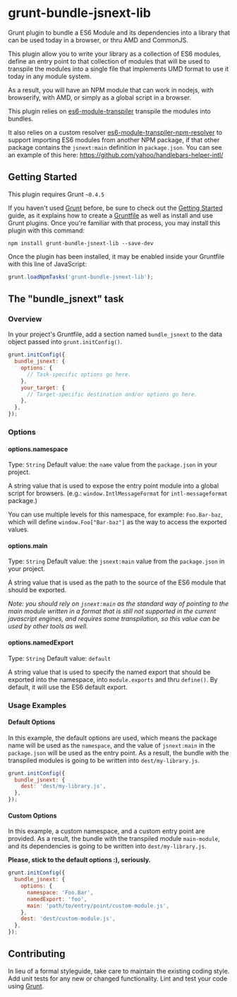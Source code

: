 # grunt-bundle-jsnext-lib

Grunt plugin to bundle a ES6 Module and its dependencies into a library that can be used today in  a browser, or thru AMD and CommonJS.

This plugin allow you to write your library as a collection of ES6 modules, define an entry point to that collection of modules that will be used to transpile the modules into a single file that implements UMD format to use it today in any module system.

As a result, you will have an NPM module that can work in nodejs, with browserify, with AMD, or simply as a global script in a browser.

This plugin relies on [es6-module-transpiler][] transpile the modules into bundles.

It also relies on a custom resolver [es6-module-transpiler-npm-resolver][] to support importing ES6 modules from another NPM package, if that other package contains the `jsnext:main` definition in `package.json`. You can see an example of this here: https://github.com/yahoo/handlebars-helper-intl/

[es6-module-transpiler]: https://github.com/square/es6-module-transpiler
[es6-module-transpiler-npm-resolver]: https://github.com/caridy/es6-module-transpiler-npm-resolver

## Getting Started
This plugin requires Grunt `~0.4.5`

If you haven't used [Grunt](http://gruntjs.com/) before, be sure to check out the [Getting Started](http://gruntjs.com/getting-started) guide, as it explains how to create a [Gruntfile](http://gruntjs.com/sample-gruntfile) as well as install and use Grunt plugins. Once you're familiar with that process, you may install this plugin with this command:

```shell
npm install grunt-bundle-jsnext-lib --save-dev
```

Once the plugin has been installed, it may be enabled inside your Gruntfile with this line of JavaScript:

```js
grunt.loadNpmTasks('grunt-bundle-jsnext-lib');
```

## The "bundle_jsnext" task

### Overview
In your project's Gruntfile, add a section named `bundle_jsnext` to the data object passed into `grunt.initConfig()`.

```js
grunt.initConfig({
  bundle_jsnext: {
    options: {
      // Task-specific options go here.
    },
    your_target: {
      // Target-specific destination and/or options go here.
    },
  },
});
```

### Options

#### options.namespace
Type: `String`
Default value: the `name` value from the  `package.json` in your project.

A string value that is used to expose the entry point module into a global script for browsers. (e.g.: `window.IntlMessageFormat` for `intl-messageformat` package.)

You can use multiple levels for this namespace, for example: `Foo.Bar-baz`, which will define `window.Foo["Bar-baz"]` as the way to access the exported values.

#### options.main
Type: `String`
Default value: the `jsnext:main` value from the  `package.json` in your project.

A string value that is used as the path to the source of the ES6 module that should be exported.

_Note: you should rely on `jsnext:main` as the standard way of pointing to the main module written in a format that is still not supported in the current javascript engines, and requires some transpilation, so this value can be used by other tools as well._

#### options.namedExport
Type: `String`
Default value: `default`

A string value that is used to specify the named export that should be exported into the namespace, into `module.exports` and thru `define()`. By default, it will use the ES6 default export.

### Usage Examples

#### Default Options
In this example, the default options are used, which means the package name will be used as the `namespace`, and the value of `jsnext:main` in the `package.json` will be used as the entry point. As a result, the bundle with the transpiled modules is going to be written into `dest/my-library.js`.

```js
grunt.initConfig({
  bundle_jsnext: {
    dest: 'dest/my-library.js',
  },
});
```

#### Custom Options
In this example, a custom namespace, and a custom entry point are provided. As a result, the bundle with the transpiled module `main-module`, and its dependencies is going to be written into `dest/my-library.js`.

__Please, stick to the default options :), seriously.__

```js
grunt.initConfig({
  bundle_jsnext: {
    options: {
      namespace: 'Foo.Bar',
      namedExport: 'foo',
      main: 'path/to/entry/point/custom-module.js',
    },
    dest: 'dest/custom-module.js',
  },
});
```

## Contributing
In lieu of a formal styleguide, take care to maintain the existing coding style. Add unit tests for any new or changed functionality. Lint and test your code using [Grunt](http://gruntjs.com/).

